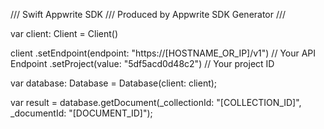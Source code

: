 /// Swift Appwrite SDK
/// Produced by Appwrite SDK Generator
///


var client: Client = Client()

client
    .setEndpoint(endpoint: "https://[HOSTNAME_OR_IP]/v1") // Your API Endpoint
    .setProject(value: "5df5acd0d48c2") // Your project ID

var database: Database =  Database(client: client);

var result = database.getDocument(_collectionId: "[COLLECTION_ID]", _documentId: "[DOCUMENT_ID]");
